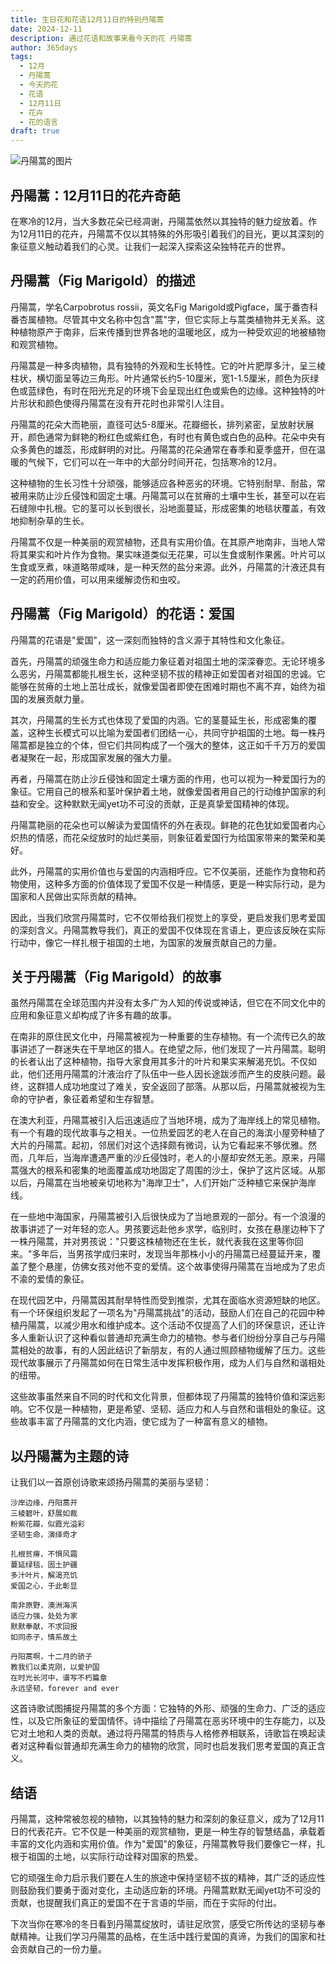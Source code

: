 ```yaml
---
title: 生日花和花语12月11日的特别丹陽蒿
date: 2024-12-11
description: 通过花语和故事来看今天的花 丹陽蒿
author: 365days
tags:
  - 12月
  - 丹陽蒿
  - 今天的花
  - 花语
  - 12月11日
  - 花卉
  - 花的语言
draft: true
---
```



![丹陽蒿的图片](#center)


## 丹陽蒿：12月11日的花卉奇葩

在寒冷的12月，当大多数花朵已经凋谢，丹陽蒿依然以其独特的魅力绽放着。作为12月11日的花卉，丹陽蒿不仅以其特殊的外形吸引着我们的目光，更以其深刻的象征意义触动着我们的心灵。让我们一起深入探索这朵独特花卉的世界。

## 丹陽蒿（Fig Marigold）的描述

丹陽蒿，学名Carpobrotus rossii，英文名Fig Marigold或Pigface，属于番杏科番杏属植物。尽管其中文名称中包含"蒿"字，但它实际上与蒿类植物并无关系。这种植物原产于南非，后来传播到世界各地的温暖地区，成为一种受欢迎的地被植物和观赏植物。

丹陽蒿是一种多肉植物，具有独特的外观和生长特性。它的叶片肥厚多汁，呈三棱柱状，横切面呈等边三角形。叶片通常长约5-10厘米，宽1-1.5厘米，颜色为灰绿色或蓝绿色，有时在阳光充足的环境下会呈现出红色或紫色的边缘。这种独特的叶片形状和颜色使得丹陽蒿在没有开花时也非常引人注目。

丹陽蒿的花朵大而艳丽，直径可达5-8厘米。花瓣细长，排列紧密，呈放射状展开，颜色通常为鲜艳的粉红色或紫红色，有时也有黄色或白色的品种。花朵中央有众多黄色的雄蕊，形成鲜明的对比。丹陽蒿的花朵通常在春季和夏季盛开，但在温暖的气候下，它们可以在一年中的大部分时间开花，包括寒冷的12月。

这种植物的生长习性十分顽强，能够适应各种恶劣的环境。它特别耐旱、耐盐，常被用来防止沙丘侵蚀和固定土壤。丹陽蒿可以在贫瘠的土壤中生长，甚至可以在岩石缝隙中扎根。它的茎可以长到很长，沿地面蔓延，形成密集的地毯状覆盖，有效地抑制杂草的生长。

丹陽蒿不仅是一种美丽的观赏植物，还具有实用价值。在其原产地南非，当地人常将其果实和叶片作为食物。果实味道类似无花果，可以生食或制作果酱。叶片可以生食或烹煮，味道略带咸味，是一种天然的盐分来源。此外，丹陽蒿的汁液还具有一定的药用价值，可以用来缓解烫伤和虫咬。

## 丹陽蒿（Fig Marigold）的花语：爱国

丹陽蒿的花语是"爱国"，这一深刻而独特的含义源于其特性和文化象征。

首先，丹陽蒿的顽强生命力和适应能力象征着对祖国土地的深深眷恋。无论环境多么恶劣，丹陽蒿都能扎根生长，这种坚韧不拔的精神正如爱国者对祖国的忠诚。它能够在贫瘠的土地上茁壮成长，就像爱国者即使在困难时期也不离不弃，始终为祖国的发展贡献力量。

其次，丹陽蒿的生长方式也体现了爱国的内涵。它的茎蔓延生长，形成密集的覆盖，这种生长模式可以比喻为爱国者们团结一心，共同守护祖国的土地。每一株丹陽蒿都是独立的个体，但它们共同构成了一个强大的整体，这正如千千万万的爱国者凝聚在一起，形成国家发展的强大力量。

再者，丹陽蒿在防止沙丘侵蚀和固定土壤方面的作用，也可以视为一种爱国行为的象征。它用自己的根系和茎叶保护着土地，就像爱国者用自己的行动维护国家的利益和安全。这种默默无闻yet功不可没的贡献，正是真挚爱国精神的体现。

丹陽蒿艳丽的花朵也可以解读为爱国情怀的外在表现。鲜艳的花色犹如爱国者内心炽热的情感，而花朵绽放时的灿烂美丽，则象征着爱国行为给国家带来的繁荣和美好。

此外，丹陽蒿的实用价值也与爱国的内涵相呼应。它不仅美丽，还能作为食物和药物使用，这种多方面的价值体现了爱国不仅是一种情感，更是一种实际行动，是为国家和人民做出实际贡献的精神。

因此，当我们欣赏丹陽蒿时，它不仅带给我们视觉上的享受，更启发我们思考爱国的深刻含义。丹陽蒿教导我们，真正的爱国不仅体现在言语上，更应该反映在实际行动中，像它一样扎根于祖国的土地，为国家的发展贡献自己的力量。

## 关于丹陽蒿（Fig Marigold）的故事

虽然丹陽蒿在全球范围内并没有太多广为人知的传说或神话，但它在不同文化中的应用和象征意义却构成了许多有趣的故事。

在南非的原住民文化中，丹陽蒿被视为一种重要的生存植物。有一个流传已久的故事讲述了一群迷失在干旱地区的猎人。在绝望之际，他们发现了一片丹陽蒿。聪明的长者认出了这种植物，指导大家食用其多汁的叶片和果实来解渴充饥。不仅如此，他们还用丹陽蒿的汁液治疗了队伍中一些人因长途跋涉而产生的皮肤问题。最终，这群猎人成功地度过了难关，安全返回了部落。从那以后，丹陽蒿就被视为生命的守护者，象征着希望和生存智慧。

在澳大利亚，丹陽蒿被引入后迅速适应了当地环境，成为了海岸线上的常见植物。有一个有趣的现代故事与之相关。一位热爱园艺的老人在自己的海滨小屋旁种植了大片的丹陽蒿。起初，邻居们对这个选择颇有微词，认为它看起来不够优雅。然而，几年后，当海岸遭遇严重的沙丘侵蚀时，老人的小屋却安然无恙。原来，丹陽蒿强大的根系和密集的地面覆盖成功地固定了周围的沙土，保护了这片区域。从那以后，丹陽蒿在当地被亲切地称为"海岸卫士"，人们开始广泛种植它来保护海岸线。

在一些地中海国家，丹陽蒿被引入后很快成为了当地景观的一部分。有一个浪漫的故事讲述了一对年轻的恋人。男孩要远赴他乡求学，临别时，女孩在悬崖边种下了一株丹陽蒿，并对男孩说："只要这株植物还在生长，就代表我在这里等你回来。"多年后，当男孩学成归来时，发现当年那株小小的丹陽蒿已经蔓延开来，覆盖了整个悬崖，仿佛女孩对他不变的爱情。这个故事使得丹陽蒿在当地成为了忠贞不渝的爱情的象征。

在现代园艺中，丹陽蒿因其耐旱特性而受到推崇，尤其在面临水资源短缺的地区。有一个环保组织发起了一项名为"丹陽蒿挑战"的活动，鼓励人们在自己的花园中种植丹陽蒿，以减少用水和维护成本。这个活动不仅提高了人们的环保意识，还让许多人重新认识了这种看似普通却充满生命力的植物。参与者们纷纷分享自己与丹陽蒿相处的故事，有的人因此结识了新朋友，有的人通过照顾植物缓解了压力。这些现代故事展示了丹陽蒿如何在日常生活中发挥积极作用，成为人们与自然和谐相处的纽带。

这些故事虽然来自不同的时代和文化背景，但都体现了丹陽蒿的独特价值和深远影响。它不仅是一种植物，更是希望、坚韧、适应力和人与自然和谐相处的象征。这些故事丰富了丹陽蒿的文化内涵，使它成为了一种富有意义的植物。

## 以丹陽蒿为主题的诗

让我们以一首原创诗歌来颂扬丹陽蒿的美丽与坚韧：

```
沙岸边缘，丹阳蒿开
三棱碧叶，舒展如裁
粉紫花瓣，似霞光溢彩
坚韧生命，演绎奇才

扎根贫瘠，不惧风霜
蔓延绿毯，固土护疆
多汁叶片，解渴充饥
爱国之心，于此彰显

南非原野，澳洲海滨
适应力强，处处为家
默默奉献，不求回报
如同赤子，情系故土

丹阳蒿啊，十二月的骄子
教我们以柔克刚，以爱护国
在时光长河中，谱写不朽篇章
永远坚韧，forever and ever
```

这首诗歌试图捕捉丹陽蒿的多个方面：它独特的外形、顽强的生命力、广泛的适应性，以及它所象征的爱国情怀。诗中描绘了丹陽蒿在恶劣环境中的生存能力，以及它对土地和人类的贡献。通过将丹陽蒿的特质与人格修养相联系，诗歌旨在唤起读者对这种看似普通却充满生命力的植物的欣赏，同时也启发我们思考爱国的真正含义。

## 结语

丹陽蒿，这种常被忽视的植物，以其独特的魅力和深刻的象征意义，成为了12月11日的代表花卉。它不仅是一种美丽的观赏植物，更是一种生存的智慧结晶，承载着丰富的文化内涵和实用价值。作为"爱国"的象征，丹陽蒿教导我们要像它一样，扎根于祖国的土地，以实际行动诠释对国家的热爱。

它的顽强生命力启示我们要在人生的旅途中保持坚韧不拔的精神，其广泛的适应性则鼓励我们要勇于面对变化，主动适应新的环境。丹陽蒿默默无闻yet功不可没的贡献，也提醒我们真正的爱国不在于言语的华丽，而在于实际的付出。

下次当你在寒冷的冬日看到丹陽蒿绽放时，请驻足欣赏，感受它所传达的坚韧与奉献精神。让我们学习丹陽蒿的品格，在生活中践行爱国的真谛，为我们的国家和社会贡献自己的一份力量。

